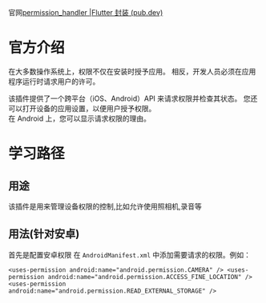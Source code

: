 官网[permission_handler |Flutter 封装 (pub.dev)](https://pub.dev/packages/permission_handler)
# 官方介绍
在大多数操作系统上，权限不仅在安装时授予应用。 相反，开发人员必须在应用程序运行时请求用户的许可。

该插件提供了一个跨平台（iOS、Android）API 来请求权限并检查其状态。 您还可以打开设备的应用设置，以便用户授予权限。  
在 Android 上，您可以显示请求权限的理由。
# 学习路径
## 用途
该插件是用来管理设备权限的控制,比如允许使用照相机,录音等
## 用法(针对安卓)
首先是配置安卓权限
在 `AndroidManifest.xml` 中添加需要请求的权限。例如：
```
<uses-permission android:name="android.permission.CAMERA" /> <uses-permission android:name="android.permission.ACCESS_FINE_LOCATION" /> <uses-permission android:name="android.permission.READ_EXTERNAL_STORAGE" />
```